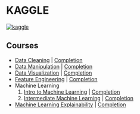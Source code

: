 # KAGGLE
  
  [![kaggle](https://user-images.githubusercontent.com/54937357/126513065-fc04f954-a3b4-4e9d-878b-92b6c0d61753.jpg)](https://www.kaggle.com/ameythakur20)

## Courses

  - [Data Cleaning](https://github.com/Amey-Thakur/KAGGLE/tree/main/Data%20Cleaning) | [Completion](https://github.com/Amey-Thakur/KAGGLE/blob/main/Data%20Cleaning/Kaggle%20Data%20Cleaning.png)
  - [Data Manipulation](https://github.com/Amey-Thakur/KAGGLE/tree/main/Data%20Manipulation) | [Completion](https://github.com/Amey-Thakur/KAGGLE/blob/main/Data%20Manipulation/Pandas/Kaggle%20Pandas.png)
  - [Data Visualization](https://github.com/Amey-Thakur/KAGGLE/tree/main/Data%20Visualization) | [Completion](https://github.com/Amey-Thakur/KAGGLE/blob/main/Data%20Visualization/Kaggle%20Data%20Visualization.png)
  - [Feature Engineering](https://github.com/Amey-Thakur/KAGGLE/tree/main/Feature%20Engineering) | [Completion](https://github.com/Amey-Thakur/KAGGLE/blob/main/Feature%20Engineering/Kaggle%20Feature%20Engineering.png)
  - Machine Learning 
     1. [Intro to Machine Learning](https://github.com/Amey-Thakur/KAGGLE/tree/main/Machine%20Learning%20-%20Intro%20and%20Intermediate/Intro%20to%20Machine%20Learning) | [Completion](https://github.com/Amey-Thakur/KAGGLE/blob/main/Machine%20Learning%20-%20Intro%20and%20Intermediate/Intro%20to%20Machine%20Learning/Kaggle%20Intro%20to%20Machine%20Learning.png) 
     2. [Intermediate Machine Learning](https://github.com/Amey-Thakur/KAGGLE/tree/main/Machine%20Learning%20-%20Intro%20and%20Intermediate/Intermediate%20Machine%20Learning) | [Completion](https://github.com/Amey-Thakur/KAGGLE/blob/main/Machine%20Learning%20-%20Intro%20and%20Intermediate/Intermediate%20Machine%20Learning/Kaggle%20Intermediate%20Machine%20Learning.png)
  - [Machine Learning Explainability](https://github.com/Amey-Thakur/KAGGLE/tree/main/Machine%20Learning%20Explainability) | [Completion](https://github.com/Amey-Thakur/KAGGLE/blob/main/Machine%20Learning%20Explainability/Kaggle%20Machine%20Learning%20Explainability.png)

